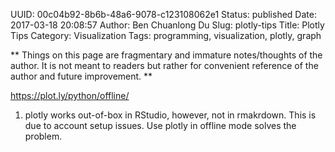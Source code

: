UUID: 00c04b92-8b6b-48a6-9078-c123108062e1
Status: published
Date: 2017-03-18 20:08:57
Author: Ben Chuanlong Du
Slug: plotly-tips
Title: Plotly Tips
Category: Visualization
Tags: programming, visualization, plotly, graph

**
Things on this page are
fragmentary and immature notes/thoughts of the author.
It is not meant to readers
but rather for convenient reference of the author and future improvement.
**

<https://plot.ly/python/offline/>

1. plotly works out-of-box in RStudio,
however, not in rmakrdown. 
This is due to account setup issues. 
Use plotly in offline mode solves the problem. 




